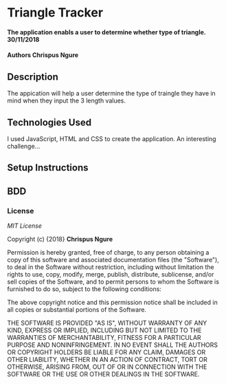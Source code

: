 # Triangle Tracker
#### The application enabls a user to determine whether type of triangle. 30/11/2018
#### Authors **Chrispus Ngure**
## Description
The appication will help a user determine the type of traingle they have in mind when they input the 3 length values.
## Technologies Used
I used JavaScript, HTML and CSS to create the application. An interesting challenge...
## Setup Instructions

## BDD  

### License
*MIT License*

Copyright (c) {2018} **Chrispus Ngure**

Permission is hereby granted, free of charge, to any person obtaining a copy of this software and associated documentation files (the "Software"), to deal in the Software without restriction, including without limitation the rights to use, copy, modify, merge, publish, distribute, sublicense, and/or sell copies of the Software, and to permit persons to whom the Software is furnished to do so, subject to the following conditions:

The above copyright notice and this permission notice shall be included in all copies or substantial portions of the Software.

THE SOFTWARE IS PROVIDED "AS IS", WITHOUT WARRANTY OF ANY KIND, EXPRESS OR IMPLIED, INCLUDING BUT NOT LIMITED TO THE WARRANTIES OF MERCHANTABILITY, FITNESS FOR A PARTICULAR PURPOSE AND NONINFRINGEMENT. IN NO EVENT SHALL THE AUTHORS OR COPYRIGHT HOLDERS BE LIABLE FOR ANY CLAIM, DAMAGES OR OTHER LIABILITY, WHETHER IN AN ACTION OF CONTRACT, TORT OR OTHERWISE, ARISING FROM, OUT OF OR IN CONNECTION WITH THE SOFTWARE OR THE USE OR OTHER DEALINGS IN THE SOFTWARE.
